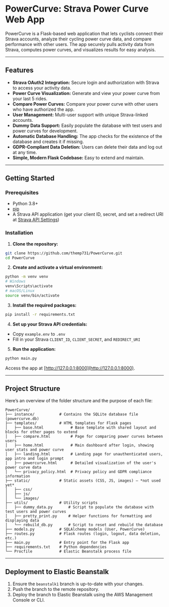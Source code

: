 # PowerCurve: Strava Power Curve Web App
PowerCurve is a Flask-based web application that lets cyclists connect their Strava accounts, analyze their cycling power curve data, and compare performance with other users. The app securely pulls activity data from Strava, computes power curves, and visualizes results for easy analysis.

---

## Features

- **Strava OAuth2 Integration:** Secure login and authorization with Strava to access your activity data.
- **Power Curve Visualization:** Generate and view your power curve from your last 5 rides.
- **Compare Power Curves:** Compare your power curve with other users who have authorized the app.
- **User Management:** Multi-user support with unique Strava-linked accounts.
- **Dummy Data Support:** Easily populate the database with test users and power curves for development.
- **Automatic Database Handling:** The app checks for the existence of the database and creates it if missing.
- **GDPR-Compliant Data Deletion:** Users can delete their data and log out at any time.
- **Simple, Modern Flask Codebase:** Easy to extend and maintain.

---

## Getting Started

### Prerequisites

- Python 3.8+
- [pip](https://pip.pypa.io/en/stable/)
- A Strava API application (get your client ID, secret, and set a redirect URI at [Strava API Settings](https://www.strava.com/settings/api))

### Installation

1. **Clone the repository:**
  ```sh
  git clone https://github.com/themp731/PowerCurve.git
  cd PowerCurve
  ```
2. **Create and activate a virtual environment:**
  ```sh
  python -m venv venv
  # Windows
  venv\Scripts\activate
  # macOS/Linux
  source venv/bin/activate
  ```
3. **Install the required packages:**
  ```sh
  pip install -r requirements.txt
  ```
4. **Set up your Strava API credentials:**
  - Copy `example.env` to `.env`
  - Fill in your Strava `CLIENT_ID`, `CLIENT_SECRET`, and `REDIRECT_URI`

5. **Run the application:**
  ```sh
  python main.py
  ```
  Access the app at [http://127.0.0.1:8000](http://127.0.0.1:8000).

---

## Project Structure

Here’s an overview of the folder structure and the purpose of each file:

```
PowerCurve/
├── instance/           # Contains the SQLite database file (powercurve.db)
├── templates/          # HTML templates for Flask pages
│   ├── base.html            # Base template with shared layout and blocks for other pages to extend
│   ├── compare.html         # Page for comparing power curves between users
│   ├── home.html            # Main dashboard after login, showing user stats and power curve
│   ├── landing.html         # Landing page for unauthenticated users, app intro and login prompt
│   ├── powercurve.html      # Detailed visualization of the user's power curve data
│   └── privacy_policy.html  # Privacy policy and GDPR compliance information
├── static/             # Static assets (CSS, JS, images) — *not used yet*
│   ├── css/
│   ├── js/
│   └── images/
├── utils/              # Utility scripts
│   ├── dummy_data.py       # Script to populate the database with test users and power curves
│   ├── pretty_print.py     # Helper functions for formatting and displaying data
│   └── rebuild_db.py       # Script to reset and rebuild the database
├── models.py           # SQLAlchemy models (User, PowerCurve)
├── routes.py           # Flask routes (login, logout, data deletion, etc.)
├── main.py             # Entry point for the Flask app
├── requirements.txt    # Python dependencies
└── Procfile            # Elastic Beanstalk process file

```

---

## Deployment to Elastic Beanstalk

1. Ensure the `beanstalk1` branch is up-to-date with your changes.
2. Push the branch to the remote repository.
3. Deploy the branch to Elastic Beanstalk using the AWS Management Console or CLI.
